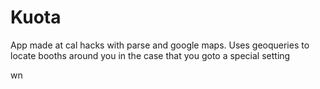 # Kuota
App made at cal hacks with parse and google maps. Uses geoqueries to locate booths around you in the case that you goto a special setting


wn
